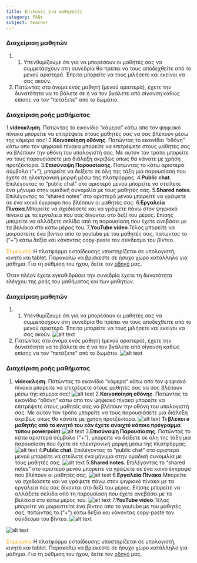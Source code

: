 ```yaml
---
title: Επιλογές για καθηγητές
category: FAQs
subject: teacher
---
```




### Διαχείριση μαθητών

1. 1. Υπενθυμίζουμε ότι για να μπορέσουν οι μαθητές σας να συμμετάσχουν στη συνεδρία θα πρέπει να τους αποδεχθείτε από το μενού αριστερά. Έπειτα μπορείτε να τους μιλήσετε και εκείνοι να σας ακούν.
2. Πατώντας στο όνομα ενός μαθητή (μενού αριστερά), έχετε την δυνατότητα να το βάλετε σε ή να τον βγάλετε από σίγανση καθώς επίσης να τον “πετάξετε” από το δωμάτιο.


### Διαχείριση ροής μαθήματος

1.**videoκληση**. Πατώντας το εικονίδιο “κάμερα” κάτω απο τον ψηφιακό πίνακα μπορείτε να επιτρέψετε στους μαθητές σας να σας βλέπουν μέσω της κάμερα σας!
2.**Κοινοποίηση οθόνης**. Πατώντας το εικονίδιο “οθόνη” κάτω απο τον ψηφιακό πίνακα μπορείτε να επιτρέψετε στους μαθητές σας να βλέπουν την οθόνη του υπολογιστή σας. Με αυτόν τον τρόπο μπορείτε να τους παρουσιάσετε μια διάλεξη ακριβώς οπως θα κάνατε με χρήση προτζέκτορα.
3.**Επισύναψη Παρουσίασης**. Πατώντας το κάτω αριστερά σύμβολο (“+”), μπορείτε να δείξετε σε όλη της τάξη μια παρουσίαση που έχετε σε ηλεκτρονική μορφή μέσω της πλατφόρμας.
4.**Public chat**. Επιλέγοντας το “public chat” στο αριστερό μενού μπορείτε να στείλετε ένα μήνυμα στην ομαδική συνομιλία με τους μαθητές σας.
5.**Shared notes**. Επιλέγοντας το “shared notes” στο αριστερό μενού μπορείτε να γράψετε σε ένα κοινό έγγραφο που βλέπουν οι μαθητές σας.
6.**Εργαλεία Πίνακα**.Μπορείτε να σχεδιάσετε και να γράψετε πάνω στον ψηφιακό πίνακα με τα εργαλεία που σας δίνονται στο δεξί του μέρος. Επίσης μπορείτε να αλλάξετε σελίδα από τη παρουσίαση που έχετε ανεβάσει με τα βελάκια στο κάτω μέρος του.
7.**YouTube video**.Τέλος μπορείτε να μοιραστείτε ένα βίντεο απο το youtube με του μαθητές σας, πατώντας το (“+”) κάτω δεξία και κάνοντας copy-paste τον σύνδεσμο του βίντεο.




<span style="color:orange">Σημείωση: </span>
Η πλατφόρμα εκπαίδευσης υποστηρίζεται σε υπολογιστή, κινητό και tablet. Παρακαλώ να βρίσκεστε σε ήσυχο χώρο κατάλληλο για μάθημα. Για τη ρύθμιση του ήχου, δείτε τον [οδηγό] μας.

<!-- more -->

Όταν πλέον έχετε εγκαθιδρύσει την συνεδρία έχετε τη δυνατότητα ελέγχου της ροής του μαθήματος και των μαθητών.

### Διαχείριση μαθητών

1. 1. Υπενθυμίζουμε ότι για να μπορέσουν οι μαθητές σας να συμμετάσχουν στη συνεδρία θα πρέπει να τους αποδεχθείτε από το μενού αριστερά. Έπειτα μπορείτε να τους μιλήσετε και εκείνοι να σας ακούν.
![alt text](/assets/teacher-choice/img1.png)
2. Πατώντας στο όνομα ενός μαθητή (μενού αριστερά), έχετε την δυνατότητα να το βάλετε σε ή να τον βγάλετε από σίγανση καθώς επίσης να τον “πετάξετε” από το δωμάτιο.
![alt text](/assets/teacher-choice/img2.png)

### Διαχείριση ροής μαθήματος

1. **videoκληση**. Πατώντας το εικονίδιο “κάμερα” κάτω απο τον ψηφιακό πίνακα μπορείτε να επιτρέψετε στους μαθητές σας να σας βλέπουν μέσω της κάμερα σας!
![alt text](/assets/teacher-choice/img3.png)
2.**Κοινοποίηση οθόνης**. Πατώντας το εικονίδιο “οθόνη” κάτω απο τον ψηφιακό πίνακα μπορείτε να επιτρέψετε στους μαθητές σας να βλέπουν την οθόνη του υπολογιστή σας. Με αυτόν τον τρόπο μπορείτε να τους παρουσιάσετε μια διάλεξη ακριβώς οπως θα κάνατε με χρήση προτζέκτορα.
![alt text](/assets/teacher-choice/img4.png)
**Τι βλέπει ο μαθητής από το κινητό του εάν έχετε ανοιχτό κάποιο πρόγραμμα τύπου powerpoint**
![alt text](/assets/teacher-choice/cellphone.jpg)
3.**Επισύναψη Παρουσίασης**. Πατώντας το κάτω αριστερά σύμβολο (“+”), μπορείτε να δείξετε σε όλη της τάξη μια παρουσίαση που έχετε σε ηλεκτρονική μορφή μέσω της πλατφόρμας.
![alt text](/assets/teacher-choice/img5.png)
4.**Public chat**. Επιλέγοντας το “public chat” στο αριστερό μενού μπορείτε να στείλετε ένα μήνυμα στην ομαδική συνομιλία με τους μαθητές σας.
![alt text](/assets/teacher-choice/img6.png)
5.**Shared notes**. Επιλέγοντας το “shared notes” στο αριστερό μενού μπορείτε να γράψετε σε ένα κοινό έγγραφο που βλέπουν οι μαθητές σας.
![alt text](/assets/teacher-choice/img7.png)
6.**Εργαλεία Πίνακα**.Μπορείτε να σχεδιάσετε και να γράψετε πάνω στον ψηφιακό πίνακα με τα εργαλεία που σας δίνονται στο δεξί του μέρος. Επίσης μπορείτε να αλλάξετε σελίδα από τη παρουσίαση που έχετε ανεβάσει με τα βελάκια στο κάτω μέρος του.
![alt text](/assets/teacher-choice/img8.png)
7.**YouTube video**.Τέλος μπορείτε να μοιραστείτε ένα βίντεο απο το youtube με του μαθητές σας, πατώντας το (“+”) κάτω δεξία και κάνοντας copy-paste τον σύνδεσμο του βίντεο.
![alt text](/assets/teacher-choice/img9.png)

![alt text](/assets/teacher-choice/img10.png)

<span style="color:orange">Σημείωση: </span>
Η πλατφόρμα εκπαίδευσης υποστηρίζεται σε υπολογιστή, κινητό και tablet. Παρακαλώ να βρίσκεστε σε ήσυχο χώρο κατάλληλο για μάθημα. Για τη ρύθμιση του ήχου, δείτε τον [οδηγό] μας.

[οδηγό]: /faqs/2020/02/27/sound/
